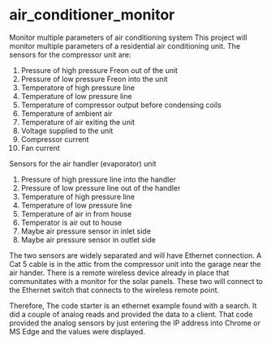 # air_conditioner_monitor
Monitor multiple parameters of air conditioning system
This project will monitor multiple parameters of a residential air conditioning unit.
The sensors for the compressor unit are:
1. Pressure of high pressure Freon out of the unit
2. Pressure of low pressure Freon into the unit
3. Temperatore of high pressure line
4. Temperature of low pressure line
5. Temperature of compressor output before condensing coils
6. Temperature of ambient air
7. Temperature of air exiting the unit
8. Voltage supplied to the unit
9. Compressor current
10. Fan current

Sensors for the air handler (evaporator) unit
1. Pressure of high pressure line into the handler
2. Pressure of low pressure line out of the handler
3. Temperature of high pressure line
4. Temperature of low pressure line
5. Temperature of air in from house
7. Temperator is air out to house
8. Maybe air pressure sensor in inlet side
9. Maybe air pressure sensor in outlet side

The two sensors are widely separated and will have Ethernet connection.  A Cat 5 cable is in the attic from the compressor unit into the garage near the air hander.  There is a remote wireless device already in place that communitates with a monitor for the solar panels.  These two will connect to the Ethernet switch that connects to the wireless remote point.

Therefore, The code starter is an ethernet example found with a search.  It did a couple of analog reads and provided the data to a client.  That code provided the analog sensors by just entering the IP address into Chrome or MS Edge and the values were displayed.



